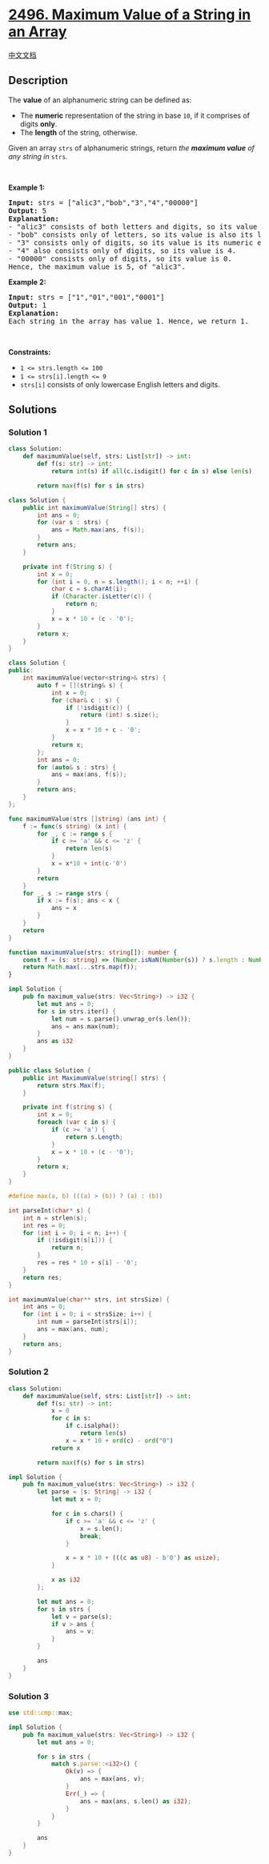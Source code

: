 # [2496. Maximum Value of a String in an Array](https://leetcode.com/problems/maximum-value-of-a-string-in-an-array)

[中文文档](/solution/2400-2499/2496.Maximum%20Value%20of%20a%20String%20in%20an%20Array/README.md)

<!-- tags:Array,String -->

<!-- difficulty:Easy -->

## Description

<p>The <strong>value</strong> of an alphanumeric string can be defined as:</p>

<ul>
	<li>The <strong>numeric</strong> representation of the string in base <code>10</code>, if it comprises of digits <strong>only</strong>.</li>
	<li>The <strong>length</strong> of the string, otherwise.</li>
</ul>

<p>Given an array <code>strs</code> of alphanumeric strings, return <em>the <strong>maximum value</strong> of any string in </em><code>strs</code>.</p>

<p>&nbsp;</p>
<p><strong class="example">Example 1:</strong></p>

<pre>
<strong>Input:</strong> strs = [&quot;alic3&quot;,&quot;bob&quot;,&quot;3&quot;,&quot;4&quot;,&quot;00000&quot;]
<strong>Output:</strong> 5
<strong>Explanation:</strong> 
- &quot;alic3&quot; consists of both letters and digits, so its value is its length, i.e. 5.
- &quot;bob&quot; consists only of letters, so its value is also its length, i.e. 3.
- &quot;3&quot; consists only of digits, so its value is its numeric equivalent, i.e. 3.
- &quot;4&quot; also consists only of digits, so its value is 4.
- &quot;00000&quot; consists only of digits, so its value is 0.
Hence, the maximum value is 5, of &quot;alic3&quot;.
</pre>

<p><strong class="example">Example 2:</strong></p>

<pre>
<strong>Input:</strong> strs = [&quot;1&quot;,&quot;01&quot;,&quot;001&quot;,&quot;0001&quot;]
<strong>Output:</strong> 1
<strong>Explanation:</strong> 
Each string in the array has value 1. Hence, we return 1.
</pre>

<p>&nbsp;</p>
<p><strong>Constraints:</strong></p>

<ul>
	<li><code>1 &lt;= strs.length &lt;= 100</code></li>
	<li><code>1 &lt;= strs[i].length &lt;= 9</code></li>
	<li><code>strs[i]</code> consists of only lowercase English letters and digits.</li>
</ul>

## Solutions

### Solution 1

<!-- tabs:start -->

```python
class Solution:
    def maximumValue(self, strs: List[str]) -> int:
        def f(s: str) -> int:
            return int(s) if all(c.isdigit() for c in s) else len(s)

        return max(f(s) for s in strs)
```

```java
class Solution {
    public int maximumValue(String[] strs) {
        int ans = 0;
        for (var s : strs) {
            ans = Math.max(ans, f(s));
        }
        return ans;
    }

    private int f(String s) {
        int x = 0;
        for (int i = 0, n = s.length(); i < n; ++i) {
            char c = s.charAt(i);
            if (Character.isLetter(c)) {
                return n;
            }
            x = x * 10 + (c - '0');
        }
        return x;
    }
}
```

```cpp
class Solution {
public:
    int maximumValue(vector<string>& strs) {
        auto f = [](string& s) {
            int x = 0;
            for (char& c : s) {
                if (!isdigit(c)) {
                    return (int) s.size();
                }
                x = x * 10 + c - '0';
            }
            return x;
        };
        int ans = 0;
        for (auto& s : strs) {
            ans = max(ans, f(s));
        }
        return ans;
    }
};
```

```go
func maximumValue(strs []string) (ans int) {
	f := func(s string) (x int) {
		for _, c := range s {
			if c >= 'a' && c <= 'z' {
				return len(s)
			}
			x = x*10 + int(c-'0')
		}
		return
	}
	for _, s := range strs {
		if x := f(s); ans < x {
			ans = x
		}
	}
	return
}
```

```ts
function maximumValue(strs: string[]): number {
    const f = (s: string) => (Number.isNaN(Number(s)) ? s.length : Number(s));
    return Math.max(...strs.map(f));
}
```

```rust
impl Solution {
    pub fn maximum_value(strs: Vec<String>) -> i32 {
        let mut ans = 0;
        for s in strs.iter() {
            let num = s.parse().unwrap_or(s.len());
            ans = ans.max(num);
        }
        ans as i32
    }
}
```

```cs
public class Solution {
    public int MaximumValue(string[] strs) {
        return strs.Max(f);
    }

    private int f(string s) {
        int x = 0;
        foreach (var c in s) {
            if (c >= 'a') {
                return s.Length;
            }
            x = x * 10 + (c - '0');
        }
        return x;
    }
}
```

```c
#define max(a, b) (((a) > (b)) ? (a) : (b))

int parseInt(char* s) {
    int n = strlen(s);
    int res = 0;
    for (int i = 0; i < n; i++) {
        if (!isdigit(s[i])) {
            return n;
        }
        res = res * 10 + s[i] - '0';
    }
    return res;
}

int maximumValue(char** strs, int strsSize) {
    int ans = 0;
    for (int i = 0; i < strsSize; i++) {
        int num = parseInt(strs[i]);
        ans = max(ans, num);
    }
    return ans;
}
```

<!-- tabs:end -->

### Solution 2

<!-- tabs:start -->

```python
class Solution:
    def maximumValue(self, strs: List[str]) -> int:
        def f(s: str) -> int:
            x = 0
            for c in s:
                if c.isalpha():
                    return len(s)
                x = x * 10 + ord(c) - ord("0")
            return x

        return max(f(s) for s in strs)
```

```rust
impl Solution {
    pub fn maximum_value(strs: Vec<String>) -> i32 {
        let parse = |s: String| -> i32 {
            let mut x = 0;

            for c in s.chars() {
                if c >= 'a' && c <= 'z' {
                    x = s.len();
                    break;
                }

                x = x * 10 + (((c as u8) - b'0') as usize);
            }

            x as i32
        };

        let mut ans = 0;
        for s in strs {
            let v = parse(s);
            if v > ans {
                ans = v;
            }
        }

        ans
    }
}
```

<!-- tabs:end -->

### Solution 3

<!-- tabs:start -->

```rust
use std::cmp::max;

impl Solution {
    pub fn maximum_value(strs: Vec<String>) -> i32 {
        let mut ans = 0;

        for s in strs {
            match s.parse::<i32>() {
                Ok(v) => {
                    ans = max(ans, v);
                }
                Err(_) => {
                    ans = max(ans, s.len() as i32);
                }
            }
        }

        ans
    }
}
```

<!-- tabs:end -->

<!-- end -->
